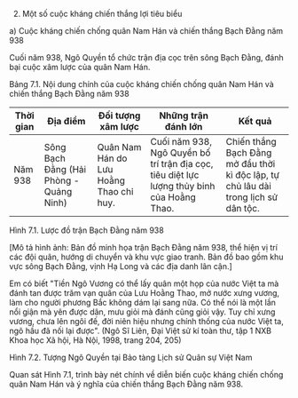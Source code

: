 2. Một số cuộc kháng chiến thắng lợi tiêu biểu

a) Cuộc kháng chiến chống quân Nam Hán và chiến thắng Bạch Đằng năm 938

Cuối năm 938, Ngô Quyền tổ chức trận địa cọc trên sông Bạch Đằng, đánh bại cuộc xâm lược của quân Nam Hán.

Bảng 7.1. Nội dung chính của cuộc kháng chiến chống quân Nam Hán và chiến thắng Bạch Đằng năm 938

Thời gian | Địa điểm | Đối tượng xâm lược | Những trận đánh lớn | Kết quả
--- | --- | --- | --- | ---
Năm 938 | Sông Bạch Đằng (Hải Phòng - Quảng Ninh) | Quân Nam Hán do Lưu Hoằng Thao chỉ huy. | Cuối năm 938, Ngô Quyền bố trí trận địa cọc, tiêu diệt lực lượng thủy binh của Hoằng Thao. | Chiến thắng Bạch Đằng mở đầu thời kì độc lập, tự chủ lâu dài trong lịch sử dân tộc.

Hình 7.1. Lược đồ trận Bạch Đằng năm 938

[Mô tả hình ảnh: Bản đồ minh họa trận Bạch Đằng năm 938, thể hiện vị trí các đội quân, hướng di chuyển và khu vực giao tranh. Bản đồ bao gồm khu vực sông Bạch Đằng, vịnh Hạ Long và các địa danh lân cận.]

Em có biết
"Tiền Ngô Vương có thể lấy quân một họp của nước Việt ta mà đánh tan được trăm vạn quân của Lưu Hoằng Thao, mở nước xưng vương, làm cho người phương Bắc không dám lại sang nữa.
Có thể nói là một lần nổi giận mà yên được dân,
mưu giỏi mà đánh cũng giỏi vậy. Tuy chỉ xưng
vương, chưa lên ngôi đế, đời niên hiệu nhưng chính
thống của nước Việt ta, ngõ hầu đã nối lại được".
(Ngô Sĩ Liên, Đại Việt sử kí toàn thư, tập 1
NXB Khoa học Xã hội, Hà Nội, 1998, trang 204, 205)

Hình 7.2. Tượng Ngô Quyền tại Bảo tàng Lịch sử Quân sự Việt Nam

Quan sát Hình 7.1, trình bày nét chính về diễn biến cuộc kháng chiến chống quân Nam Hán và ý nghĩa của chiến thắng Bạch Đằng năm 938.